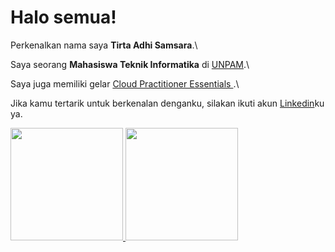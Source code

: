 # Halo semua! 

Perkenalkan nama saya **Tirta Adhi Samsara**.\

Saya seorang **Mahasiswa Teknik Informatika** di [UNPAM](https://unpam.ac.id/).\

Saya juga memiliki gelar [Cloud Practitioner Essentials ](https://www.dicoding.com/certificates/81P23QJ6NXOY).\

Jika kamu tertarik untuk berkenalan denganku, silakan ikuti akun [Linkedin](https://www.linkedin.com/in/tirtaadhisamsara/)ku ya.

<p align="left">
<a href="https://github.com/tirtadhi">
  <img height="180em" src="https://github-readme-stats-eight-theta.vercel.app/api?username=tirtadhi&show_icons=true&theme=algolia&include_all_commits=true&count_private=true"/>
  <img height="180em" src="https://github-readme-stats-eight-theta.vercel.app/api/top-langs/?username=tirtadhi&layout=compact&langs_count=8&theme=algolia"/>
</a>
</p>
